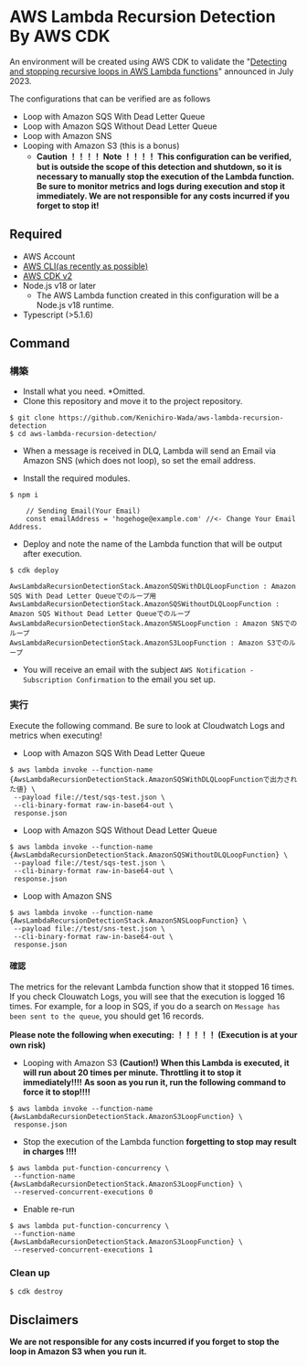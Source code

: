 # AWS Lambda Recursion Detection By AWS CDK
An environment will be created using AWS CDK to validate the "[Detecting and stopping recursive loops in AWS Lambda functions](https://aws.amazon.com/blogs/compute/detecting-and-stopping-recursive-loops-in-aws-lambda-functions/)" announced in July 2023.

The configurations that can be verified are as follows
- Loop with Amazon SQS With Dead Letter Queue
- Loop with Amazon SQS Without Dead Letter Queue
- Loop with Amazon SNS
- Looping with Amazon S3 (this is a bonus)
    - **Caution ！！！！ Note ！！！！ This configuration can be verified, but is outside the scope of this detection and shutdown, so it is necessary to manually stop the execution of the Lambda function. Be sure to monitor metrics and logs during execution and stop it immediately. We are not responsible for any costs incurred if you forget to stop it!**

## Required
- AWS Account
- [AWS CLI(as recently as possible)](https://docs.aws.amazon.com/ja_jp/cli/latest/userguide/getting-started-install.html)
- [AWS CDK v2](https://docs.aws.amazon.com/ja_jp/cdk/v2/guide/getting_started.html)
- Node.js v18 or later
    - The AWS Lambda function created in this configuration will be a Node.js v18 runtime.
- Typescript (>5.1.6)

## Command
### 構築
- Install what you need. *Omitted.
- Clone this repository and move it to the project repository.

```
$ git clone https://github.com/Kenichiro-Wada/aws-lambda-recursion-detection
$ cd aws-lambda-recursion-detection/
```

- When a message is received in DLQ, Lambda will send an Email via Amazon SNS (which does not loop), so set the email address.

- Install the required modules.

`$ npm i`

```
    // Sending Email(Your Email)
    const emailAddress = 'hogehoge@example.com' //<- Change Your Email Address.
```
- Deploy and note the name of the Lambda function that will be output after execution.

`$ cdk deploy`

```
AwsLambdaRecursionDetectionStack.AmazonSQSWithDLQLoopFunction : Amazon SQS With Dead Letter Queueでのループ用
AwsLambdaRecursionDetectionStack.AmazonSQSWithoutDLQLoopFunction : Amazon SQS Without Dead Letter Queueでのループ
AwsLambdaRecursionDetectionStack.AmazonSNSLoopFunction : Amazon SNSでのループ
AwsLambdaRecursionDetectionStack.AmazonS3LoopFunction : Amazon S3でのループ
```

- You will receive an email with the subject `AWS Notification - Subscription Confirmation` to the email you set up.

### 実行
Execute the following command.
Be sure to look at Cloudwatch Logs and metrics when executing!
- Loop with Amazon SQS With Dead Letter Queue

```
$ aws lambda invoke --function-name {AwsLambdaRecursionDetectionStack.AmazonSQSWithDLQLoopFunctionで出力された値} \
 --payload file://test/sqs-test.json \
 --cli-binary-format raw-in-base64-out \
 response.json
```

- Loop with Amazon SQS Without Dead Letter Queue

```
$ aws lambda invoke --function-name {AwsLambdaRecursionDetectionStack.AmazonSQSWithoutDLQLoopFunction} \
 --payload file://test/sqs-test.json \
 --cli-binary-format raw-in-base64-out \
 response.json
```

- Loop with Amazon SNS

```
$ aws lambda invoke --function-name {AwsLambdaRecursionDetectionStack.AmazonSNSLoopFunction} \
 --payload file://test/sns-test.json \
 --cli-binary-format raw-in-base64-out \
 response.json
```

#### 確認
The metrics for the relevant Lambda function show that it stopped 16 times.
If you check Clouwatch Logs, you will see that the execution is logged 16 times.
For example, for a loop in SQS, if you do a search on `Message has been sent to the queue`, you should get 16 records.

**Please note the following when executing: ！！！！！ (Execution is at your own risk)**

- Looping with Amazon S3
**(Caution!) When this Lambda is executed, it will run about 20 times per minute. Throttling it to stop it immediately!!!!**
**As soon as you run it, run the following command to force it to stop!!!!**

```
$ aws lambda invoke --function-name {AwsLambdaRecursionDetectionStack.AmazonS3LoopFunction} \
 response.json
```

- Stop the execution of the Lambda function
**forgetting to stop may result in charges !!!!**

```
$ aws lambda put-function-concurrency \
 --function-name {AwsLambdaRecursionDetectionStack.AmazonS3LoopFunction} \
 --reserved-concurrent-executions 0
```

- Enable re-run

```
$ aws lambda put-function-concurrency \
 --function-name {AwsLambdaRecursionDetectionStack.AmazonS3LoopFunction} \
 --reserved-concurrent-executions 1
```

### Clean up

`$ cdk destroy`

## Disclaimers
**We are not responsible for any costs incurred if you forget to stop the loop in Amazon S3 when you run it.**
